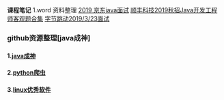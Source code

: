**课程笔记**
	1.word
		资料整理
		[2019 京东java面试](/2019/03/2019-03-16.md)
		[顺丰科技2019秋招Java开发工程师客观题合集](/2019/03/2019-03-17.md)
		[字节跳动2019/3/23面试](/2019/03/2019-03-23.md)

### **github资源整理**[java成神]


####	1.[java成神](https://github.com/hollischuang/toBeTopJavaer)
####	2.[python爬虫](https://github.com/CriseLYJ/awesome-python-login-model)
####    3.[linux优秀软件](https://github.com/luong-komorebi/Awesome-Linux-Software)
	

